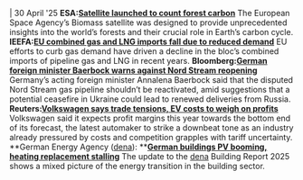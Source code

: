 | 30 April '25
**ESA:**[**Satellite launched to count forest carbon**](https://www.esa.int/Applications/Observing_the_Earth/FutureEO/Biomass/Biomass_launched_to_count_forest_carbon)
The European Space Agency’s Biomass satellite was designed to provide unprecedented insights into the world’s forests and their crucial role in Earth’s carbon cycle.
**IEEFA:**[**EU combined gas and LNG imports fall due to reduced demand**](https://ieefa.org/articles/eu-combined-gas-and-lng-imports-fall-due-reduced-demand)
EU efforts to curb gas demand have driven a decline in the bloc’s combined imports of pipeline gas and LNG in recent years.
**Bloomberg:**[**German foreign minister Baerbock warns against Nord Stream reopening**](https://www.bloomberg.com/news/articles/2025-04-29/germany-s-baerbock-warns-against-reopening-nord-stream-pipeline)
Germany’s acting foreign minister Annalena Baerbock said that the disputed Nord Stream gas pipeline shouldn’t be reactivated, amid suggestions that a potential ceasefire in Ukraine could lead to renewed deliveries from Russia.
**Reuters:**[**Volkswagen says trade tensions, EV costs to weigh on profits**](https://www.reuters.com/business/autos-transportation/volkswagen-says-trade-tensions-ev-costs-weigh-profits-2025-04-30/)
Volkswagen said it expects profit margins this year towards the bottom end of its forecast, the latest automaker to strike a downbeat tone as an industry already pressured by costs and competition grapples with tariff uncertainty.
**German Energy Agency ([dena](https://www.cleanenergywire.org/experts/dena-german-energy-agency)): **[**German buildings PV booming, heating replacement stalling**](https://www.dena.de/infocenter/erstes-update-zum-dena-gebaeudereport-pv-boomt-heizungstausch-stockt/)
The update to the [dena](https://www.cleanenergywire.org/experts/dena-german-energy-agency) Building Report 2025 shows a mixed picture of the energy transition in the building sector.